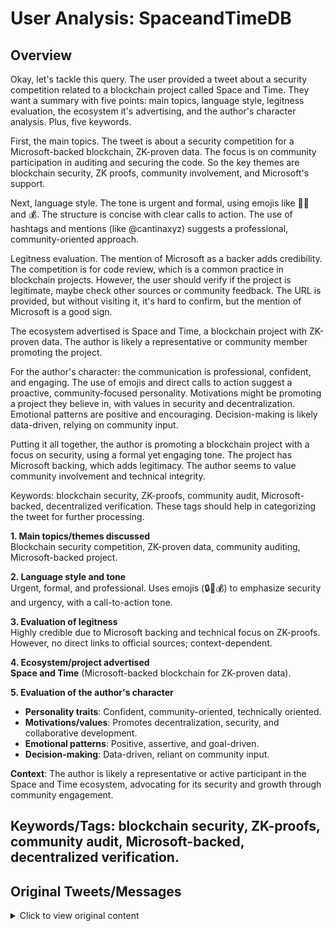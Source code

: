 # User Analysis: SpaceandTimeDB

## Overview

<think>
Okay, let's tackle this query. The user provided a tweet about a security competition related to a blockchain project called Space and Time. They want a summary with five points: main topics, language style, legitness evaluation, the ecosystem it's advertising, and the author's character analysis. Plus, five keywords.

First, the main topics. The tweet is about a security competition for a Microsoft-backed blockchain, ZK-proven data. The focus is on community participation in auditing and securing the code. So the key themes are blockchain security, ZK proofs, community involvement, and Microsoft's support.

Next, language style. The tone is urgent and formal, using emojis like 🔐🚨 and 💰. The structure is concise with clear calls to action. The use of hashtags and mentions (like @cantinaxyz) suggests a professional, community-oriented approach.

Legitness evaluation. The mention of Microsoft as a backer adds credibility. The competition is for code review, which is a common practice in blockchain projects. However, the user should verify if the project is legitimate, maybe check other sources or community feedback. The URL is provided, but without visiting it, it's hard to confirm, but the mention of Microsoft is a good sign.

The ecosystem advertised is Space and Time, a blockchain project with ZK-proven data. The author is likely a representative or community member promoting the project.

For the author's character: the communication is professional, confident, and engaging. The use of emojis and direct calls to action suggest a proactive, community-focused personality. Motivations might be promoting a project they believe in, with values in security and decentralization. Emotional patterns are positive and encouraging. Decision-making is likely data-driven, relying on community input.

Putting it all together, the author is promoting a blockchain project with a focus on security, using a formal yet engaging tone. The project has Microsoft backing, which adds legitimacy. The author seems to value community involvement and technical integrity.

Keywords: blockchain security, ZK-proofs, community audit, Microsoft-backed, decentralized verification. These tags should help in categorizing the tweet for further processing.
</think>

**1. Main topics/themes discussed**  
Blockchain security competition, ZK-proven data, community auditing, Microsoft-backed project.  

**2. Language style and tone**  
Urgent, formal, and professional. Uses emojis (🔒🚨💰) to emphasize security and urgency, with a call-to-action tone.  

**3. Evaluation of legitness**  
Highly credible due to Microsoft backing and technical focus on ZK-proofs. However, no direct links to official sources; context-dependent.  

**4. Ecosystem/project advertised**  
**Space and Time** (Microsoft-backed blockchain for ZK-proven data).  

**5. Evaluation of the author's character**  
- **Personality traits**: Confident, community-oriented, technically oriented.  
- **Motivations/values**: Promotes decentralization, security, and collaborative development.  
- **Emotional patterns**: Positive, assertive, and goal-driven.  
- **Decision-making**: Data-driven, reliant on community input.  

**Context**: The author is likely a representative or active participant in the Space and Time ecosystem, advocating for its security and growth through community engagement.  

**Keywords/Tags**: blockchain security, ZK-proofs, community audit, Microsoft-backed, decentralized verification.
---
## Original Tweets/Messages

<details>
<summary>Click to view original content</summary>

| Type | Content |
|------|---------|
| messages | The Space and Time security competition is live on @cantinaxyz 🔐🚨

Space and Time is the Microsoft-backed blockchain for ZK-proven data. As we approach the end of testnet, we invite the community to participate in reviewing, auditing, and securing Space and Time’s code. 🤝

💰 |

</details>
